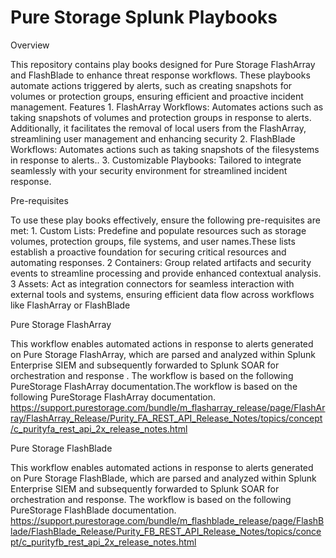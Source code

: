 # Pure Storage Splunk Playbooks


Overview

This repository contains play books designed for Pure Storage FlashArray and FlashBlade to enhance threat response workflows. These playbooks automate actions triggered by alerts, such as creating snapshots for volumes or protection groups, ensuring efficient and proactive incident management.
Features
	1. FlashArray Workflows: Automates actions such as taking snapshots of volumes and protection groups in response to alerts. Additionally, it facilitates the 
           removal of local users from the FlashArray, streamlining user management and enhancing security
	2. FlashBlade Workflows: Automates actions such as taking snapshots of the filesystems in response to alerts..
	3. Customizable Playbooks: Tailored to integrate seamlessly with your security environment for streamlined incident response.

Pre-requisites

To use these play books effectively, ensure the following pre-requisites are met:
        1. Custom Lists: Predefine and populate resources such as storage volumes, protection groups, file systems, and user names.These lists establish a proactive 
           foundation for securing critical resources and automating responses.
	2  Containers: Group related artifacts and security events to streamline processing and provide enhanced contextual analysis.
	3  Assets: Act as integration connectors for seamless interaction with external tools and systems, ensuring efficient data flow across workflows like FlashArray 
           or FlashBlade


Pure Storage FlashArray

This workflow enables automated actions in response to alerts generated on Pure Storage FlashArray, which are parsed and analyzed within Splunk Enterprise SIEM and subsequently forwarded to Splunk SOAR for orchestration and response . The workflow is based on the following PureStorage FlashArray documentation.The workflow is based on the following PureStorage FlashArray documentation.
https://support.purestorage.com/bundle/m_flasharray_release/page/FlashArray/FlashArray_Release/Purity_FA_REST_API_Release_Notes/topics/concept/c_purityfa_rest_api_2x_release_notes.html


Pure Storage FlashBlade

This workflow enables automated actions in response to alerts generated on Pure Storage FlashBlade, which are parsed and analyzed within Splunk Enterprise SIEM and subsequently forwarded to Splunk SOAR for orchestration and response. The workflow is based on the following PureStorage FlashBlade documentation.
https://support.purestorage.com/bundle/m_flashblade_release/page/FlashBlade/FlashBlade_Release/Purity_FB_REST_API_Release_Notes/topics/concept/c_purityfb_rest_api_2x_release_notes.html


